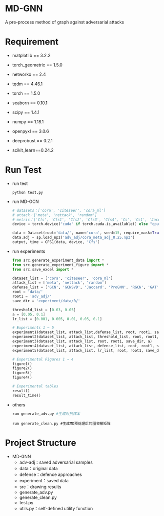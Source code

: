 # MD-GNN

A pre-process method of graph against adversarial attacks

# Requirement

- matplotlib == 3.2.2

- torch_geometric == 1.5.0
- networkx == 2.4
- tqdm == 4.46.1
- torch == 1.5.0
- seaborn == 0.10.1
- scipy == 1.4.1
- numpy == 1.18.1
- openpyxl == 3.0.6
- deeprobust == 0.2.1
- scikit_learn==0.24.2

# Run Test

- run test

  ```shell
  python test.py
  ```

- run MD-GCN

  ```python
  # datasets：['cora', 'citeseer', 'cora_ml']
  # attack：['meta', 'nettack', 'random']
  # metric：['Cfs', 'Cfs1', 'Cfs2', 'Cfs3', 'Cfs4', 'Cs', 'Cs1', 'Jaccard1']
  device = torch.device("cuda" if torch.cuda.is_available() else "cpu")
  
  data = Dataset(root='data/', name='cora', seed=15, require_mask=True)
  data.adj = sp.load_npz('adv_adj/cora_meta_adj_0.25.npz')
  output, time = CFS1(data, device, 'Cfs')
  ```

- run experiments

  ```python
  from src.generate_experiment_data import *
  from src.generate_experiment_figure import *
  from src.save_excel import *
  
  dataset_list = ['cora', 'citeseer', 'cora_ml']
  attack_list = ['meta', 'nettack', 'random']
  defense_list = ['GCN', 'GCNSVD', 'Jaccard', 'ProGNN', 'RGCN', 'GAT', 'CFS', 'CfsGAT', 'CfsRGCN', 'GNNGuard', 'HGCN', 'CfsHGCN']
  root = 'data/'
  root1 = 'adv_adj/'
  save_dir = 'experiment/data/0/'
  
  threshold_list = [0.03, 0.05]
  a = [0.05, 0.1]
  lr_list = [0.001, 0.005, 0.01, 0.05, 0.1]
  
  # Experiments 1 ~ 5
  experiment1(dataset_list, attack_list,defense_list, root, root1, save_dir)
  experiment2(dataset_list, attack_list, threshold_list, root, root1, save_dir)
  experiment3(dataset_list, attack_list, root, root1, save_dir, a)
  experiment4(dataset_list, attack_list, defense_list, root, root1, save_dir, 'Cfs4')
  experiment5(dataset_list, attack_list, lr_list, root, root1, save_dir, 'Cfs', 10)
  
  # Experimental Figures 1 ~ 4
  figure1()
  figure2()
  figure3()
  figure4()
  
  # Experimental tables
  result()
  result_time()
  ```

- others

  ```python
  run generate_adv.py #生成对抗样本
  ```

  ```shell
  run generate_clean.py #生成MD预处理后的图邻接矩阵
  ```

  

# Project Structure

- MD-GNN
  - adv-adj：saved adversarial samples
  - data：original data
  - defense：defence approaches
  - experiment：saved data
  - src：drawing results
  - generate_adv.py
  - generate_clean.py
  - test.py
  - utils.py：self-defined utility function
